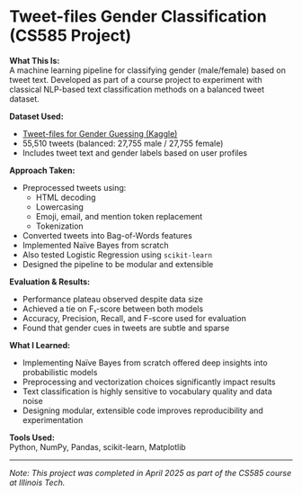 # Tweet-files Gender Classification (CS585 Project)

**What This Is:**  
A machine learning pipeline for classifying gender (male/female) based on tweet text. Developed as part of a course project to experiment with classical NLP-based text classification methods on a balanced tweet dataset.

**Dataset Used:**  
- [Tweet-files for Gender Guessing (Kaggle)](https://www.kaggle.com/datasets/aharless/tweet-files-for-gender-guessing)  
- 55,510 tweets (balanced: 27,755 male / 27,755 female)  
- Includes tweet text and gender labels based on user profiles

**Approach Taken:**  
- Preprocessed tweets using:
  - HTML decoding
  - Lowercasing
  - Emoji, email, and mention token replacement
  - Tokenization
- Converted tweets into Bag-of-Words features
- Implemented Naïve Bayes from scratch  
- Also tested Logistic Regression using `scikit-learn`
- Designed the pipeline to be modular and extensible

**Evaluation & Results:**  
- Performance plateau observed despite data size  
- Achieved a tie on F₁-score between both models  
- Accuracy, Precision, Recall, and F-score used for evaluation  
- Found that gender cues in tweets are subtle and sparse

**What I Learned:**  
- Implementing Naïve Bayes from scratch offered deep insights into probabilistic models  
- Preprocessing and vectorization choices significantly impact results  
- Text classification is highly sensitive to vocabulary quality and data noise  
- Designing modular, extensible code improves reproducibility and experimentation

**Tools Used:**  
Python, NumPy, Pandas, scikit-learn, Matplotlib

---

*Note: This project was completed in April 2025 as part of the CS585 course at Illinois Tech.*
